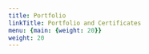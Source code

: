 ```yaml
---
title: Portfolio
linkTitle: Portfolio and Certificates
menu: {main: {weight: 20}}
weight: 20
---
```


